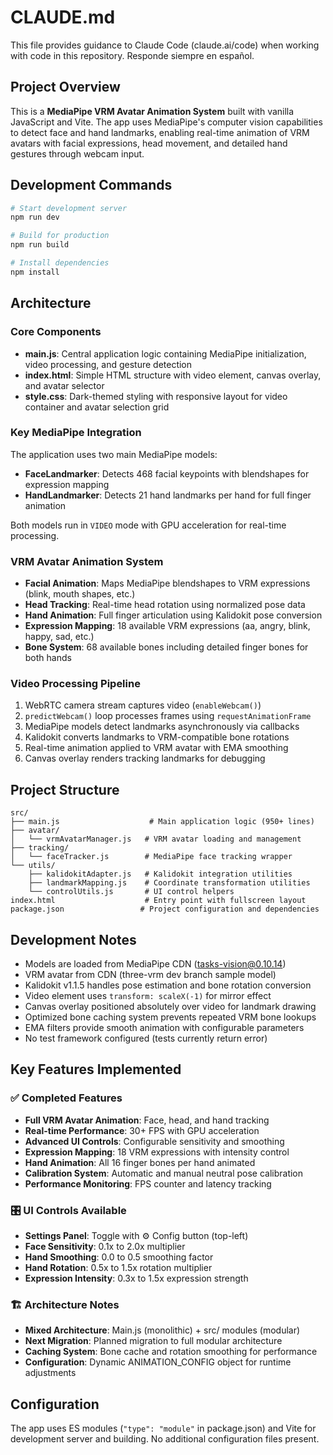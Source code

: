 # CLAUDE.md

This file provides guidance to Claude Code (claude.ai/code) when working with code in this repository.
Responde siempre en español.

## Project Overview

This is a **MediaPipe VRM Avatar Animation System** built with vanilla JavaScript and Vite. The app uses MediaPipe's computer vision capabilities to detect face and hand landmarks, enabling real-time animation of VRM avatars with facial expressions, head movement, and detailed hand gestures through webcam input.

## Development Commands

```bash
# Start development server
npm run dev

# Build for production
npm run build

# Install dependencies
npm install
```

## Architecture

### Core Components

- **main.js**: Central application logic containing MediaPipe initialization, video processing, and gesture detection
- **index.html**: Simple HTML structure with video element, canvas overlay, and avatar selector
- **style.css**: Dark-themed styling with responsive layout for video container and avatar selection grid

### Key MediaPipe Integration

The application uses two main MediaPipe models:
- **FaceLandmarker**: Detects 468 facial keypoints with blendshapes for expression mapping
- **HandLandmarker**: Detects 21 hand landmarks per hand for full finger animation

Both models run in `VIDEO` mode with GPU acceleration for real-time processing.

### VRM Avatar Animation System

- **Facial Animation**: Maps MediaPipe blendshapes to VRM expressions (blink, mouth shapes, etc.)
- **Head Tracking**: Real-time head rotation using normalized pose data
- **Hand Animation**: Full finger articulation using Kalidokit pose conversion
- **Expression Mapping**: 18 available VRM expressions (aa, angry, blink, happy, sad, etc.)
- **Bone System**: 68 available bones including detailed finger bones for both hands

### Video Processing Pipeline

1. WebRTC camera stream captures video (`enableWebcam()`)
2. `predictWebcam()` loop processes frames using `requestAnimationFrame`
3. MediaPipe models detect landmarks asynchronously via callbacks
4. Kalidokit converts landmarks to VRM-compatible bone rotations
5. Real-time animation applied to VRM avatar with EMA smoothing
6. Canvas overlay renders tracking landmarks for debugging

## Project Structure

```
src/
├── main.js                    # Main application logic (950+ lines)
├── avatar/
│   └── vrmAvatarManager.js   # VRM avatar loading and management
├── tracking/
│   └── faceTracker.js        # MediaPipe face tracking wrapper
└── utils/
    ├── kalidokitAdapter.js   # Kalidokit integration utilities
    ├── landmarkMapping.js    # Coordinate transformation utilities
    └── controlUtils.js       # UI control helpers
index.html                    # Entry point with fullscreen layout
package.json                 # Project configuration and dependencies
```

## Development Notes

- Models are loaded from MediaPipe CDN (tasks-vision@0.10.14)
- VRM avatar from CDN (three-vrm dev branch sample model)
- Kalidokit v1.1.5 handles pose estimation and bone rotation conversion
- Video element uses `transform: scaleX(-1)` for mirror effect
- Canvas overlay positioned absolutely over video for landmark drawing
- Optimized bone caching system prevents repeated VRM bone lookups
- EMA filters provide smooth animation with configurable parameters
- No test framework configured (tests currently return error)

## Key Features Implemented

### ✅ Completed Features
- **Full VRM Avatar Animation**: Face, head, and hand tracking
- **Real-time Performance**: 30+ FPS with GPU acceleration
- **Advanced UI Controls**: Configurable sensitivity and smoothing
- **Expression Mapping**: 18 VRM expressions with intensity control
- **Hand Animation**: All 16 finger bones per hand animated
- **Calibration System**: Automatic and manual neutral pose calibration
- **Performance Monitoring**: FPS counter and latency tracking

### 🎛️ UI Controls Available
- **Settings Panel**: Toggle with ⚙️ Config button (top-left)
- **Face Sensitivity**: 0.1x to 2.0x multiplier
- **Hand Smoothing**: 0.0 to 0.5 smoothing factor
- **Hand Rotation**: 0.5x to 1.5x rotation multiplier  
- **Expression Intensity**: 0.3x to 1.5x expression strength

### 🏗️ Architecture Notes
- **Mixed Architecture**: Main.js (monolithic) + src/ modules (modular)
- **Next Migration**: Planned migration to full modular architecture
- **Caching System**: Bone cache and rotation smoothing for performance
- **Configuration**: Dynamic ANIMATION_CONFIG object for runtime adjustments

## Configuration

The app uses ES modules (`"type": "module"` in package.json) and Vite for development server and building. No additional configuration files present.